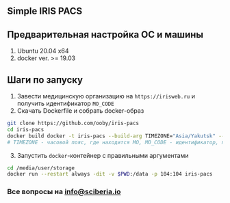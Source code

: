 ## Simple IRIS PACS

## Предварительная настройка ОС и машины

1. Ubuntu 20.04 x64
2. docker ver. >= 19.03

## Шаги по запуску

1. Завести медицинскую организацию на `https://irisweb.ru` и получить идентификатор `MO_CODE`
2. Скачать Dockerfile и собрать docker-образ
```bash
git clone https://github.com/ooby/iris-pacs
cd iris-pacs
docker build docker -t iris-pacs --build-arg TIMEZONE="Asia/Yakutsk" --build-arg MO_CODE="5f1a32c2490e6a7389fc121c" --build-arg ADDRESS="0.0.0.0" --build-arg PORT="104"
# TIMEZONE - часовой пояс, где находится МО, MO_CODE - идентификатор, полученный на 1 шаге, ADDRESS - IP-адрес, PORT - порт
```
3. Запустить `docker`-контейнер c правильными аргументами
```bash
cd /media/user/storage
docker run --restart always -dit -v $PWD:/data -p 104:104 iris-pacs
```

### Все вопросы на info@sciberia.io